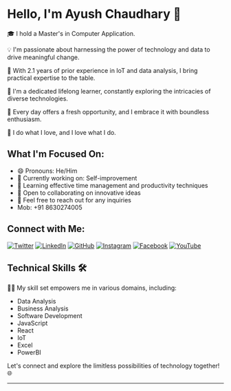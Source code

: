 # Hello, I'm Ayush Chaudhary 👋

🎓 I hold a Master's in Computer Application.

💡 I'm passionate about harnessing the power of technology and data to drive meaningful change.

🌟 With 2.1 years of prior experience in IoT and data analysis, I bring practical expertise to the table.

🚀 I'm a dedicated lifelong learner, constantly exploring the intricacies of diverse technologies.

🌟 Every day offers a fresh opportunity, and I embrace it with boundless enthusiasm.

💜 I do what I love, and I love what I do.

## What I'm Focused On:

- 😄 Pronouns: He/Him
- 🔭 Currently working on: Self-improvement
- 🌱 Learning effective time management and productivity techniques
- 👯 Open to collaborating on innovative ideas
- 💬 Feel free to reach out for any inquiries
- Mob: +91 8630274005 

## Connect with Me:

[![Twitter](https://img.shields.io/badge/Twitter-%231DA1F2.svg?style=for-the-badge&logo=Twitter&logoColor=white)](https://twitter.com/Ayushch80671614)
[![LinkedIn](https://img.shields.io/badge/LinkedIn-%230077B5.svg?style=for-the-badge&logo=LinkedIn&logoColor=white)](https://www.linkedin.com/in/ayush-chaudhary-b3841216a/)
[![GitHub](https://img.shields.io/badge/GitHub-%23121011.svg?style=for-the-badge&logo=GitHub&logoColor=white)](https://github.com/AyshChaudhary)
[![Instagram](https://img.shields.io/badge/Instagram-%23E4405F.svg?style=for-the-badge&logo=Instagram&logoColor=white)](https://www.instagram.com/ayush_chaudhary_0/)
[![Facebook](https://img.shields.io/badge/Facebook-%231877F2.svg?style=for-the-badge&logo=Facebook&logoColor=white)](https://www.facebook.com/Ayushchaudhary101)
[![YouTube](https://img.shields.io/badge/YouTube-%23FF0000.svg?style=for-the-badge&logo=YouTube&logoColor=white)](https://www.youtube.com/channel/UCP5WHpqRcSyJr1ou3hP0ukQ)

## Technical Skills 🛠️

👨‍💻 My skill set empowers me in various domains, including:

- Data Analysis
- Business Analysis
- Software Development
- JavaScript
- React
- IoT
- Excel
- PowerBI

Let's connect and explore the limitless possibilities of technology together! 🌐

---
